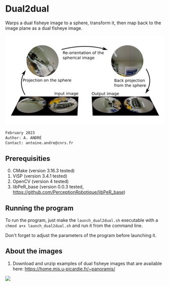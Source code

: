 # Dual2dual

Warps a dual fisheye image to a sphere, transform it, then map back to the image plane as a dual fisheye image.

![](figures/fig_dual2dual.png)

```
February 2023
Author: A. ANDRÉ
Contact: antoine.andre@cnrs.fr
```

## Prerequisities

0. CMake (version 3.16.3 tested)
1. ViSP (version 3.4.1 tested)
2. OpenCV (version 4 tested)
3. libPeR_base (version 0.0.3 tested, https://github.com/PerceptionRobotique/libPeR_base)

## Running the program

To run the program, just make the `launch_dual2dual.sh` executable with a `chmod a+x launch_dual2dual.sh` and run it from the command line.

Don't forget to adjust the parameters of the program before launching it.

## About the images

1. Download and unzip examples of dual fisheye images that are available here: https://home.mis.u-picardie.fr/~panoramis/

![](figures/out_dual2dual.gif)
